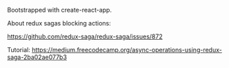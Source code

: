 Bootstrapped with create-react-app. 

About redux sagas blocking actions: 

https://github.com/redux-saga/redux-saga/issues/872



Tutorial: 
https://medium.freecodecamp.org/async-operations-using-redux-saga-2ba02ae077b3

